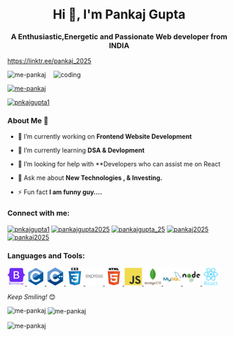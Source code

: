 

<h1 align="center">Hi 👋, I'm Pankaj Gupta</h1>
<h3 align="center">A Enthusiastic,Energetic and Passionate Web developer from INDIA</h3>


<a href="https://linktr.ee/pankaj_2025" target="_blank">https://linktr.ee/pankaj_2025</a>

<img align="right" alt="coding" width="400" src="https://user-images.githubusercontent.com/55389276/140866485-8fb1c876-9a8f-4d6a-98dc-08c4981eaf70.gif">

<p align="left"> <img src="https://komarev.com/ghpvc/?username=me-pankaj&label=Profile%20views&color=0e75b6&style=flat" alt="me-pankaj" /> </p>

<p align="left"> <a href="https://github.com/ryo-ma/github-profile-trophy"><img src="https://github-profile-trophy.vercel.app/?username=me-pankaj" alt="me-pankaj" /></a> </p>

<p align="left"> <a href="https://twitter.com/pnkajgupta1" target="blank"><img src="https://img.shields.io/twitter/follow/pnkajgupta1?logo=twitter&style=for-the-badge" alt="pnkajgupta1" /></a> </p>

### About Me 🧐<br>
- 🔭 I’m currently working on **Frontend Website Development**

- 🌱 I’m currently learning **DSA & Devlopment**

- 🤝 I’m looking for help with **Developers who can assist me on React

- 💬 Ask me about **New Technologies , & Investing.**

- ⚡ Fun fact **I am funny guy....**

<h3 align="left">Connect with me:</h3>
<p align="left">
<a href="https://twitter.com/pnkajgupta1" target="blank"><img align="center" src="https://raw.githubusercontent.com/rahuldkjain/github-profile-readme-generator/master/src/images/icons/Social/twitter.svg" alt="pnkajgupta1" height="30" width="40" /></a>
<a href="https://linkedin.com/in/pankajgupta2025" target="blank"><img align="center" src="https://raw.githubusercontent.com/rahuldkjain/github-profile-readme-generator/master/src/images/icons/Social/linked-in-alt.svg" alt="pankajgupta2025" height="30" width="40" /></a>
<a href="https://instagram.com/pankajgupta_25" target="blank"><img align="center" src="https://raw.githubusercontent.com/rahuldkjain/github-profile-readme-generator/master/src/images/icons/Social/instagram.svg" alt="pankajgupta_25" height="30" width="40" /></a>
<a href="https://www.leetcode.com/pankaj2025" target="blank"><img align="center" src="https://raw.githubusercontent.com/rahuldkjain/github-profile-readme-generator/master/src/images/icons/Social/leet-code.svg" alt="pankaj2025" height="30" width="40" /></a>
<a href="https://auth.geeksforgeeks.org/user/pankaj2025" target="blank"><img align="center" src="https://raw.githubusercontent.com/rahuldkjain/github-profile-readme-generator/master/src/images/icons/Social/geeks-for-geeks.svg" alt="pankaj2025" height="30" width="40" /></a>
</p>

<h3 align="left">Languages and Tools:</h3>
<p align="left"> <a href="https://getbootstrap.com" target="_blank" rel="noreferrer"> <img src="https://raw.githubusercontent.com/devicons/devicon/master/icons/bootstrap/bootstrap-plain-wordmark.svg" alt="bootstrap" width="40" height="40"/> </a> <a href="https://www.cprogramming.com/" target="_blank" rel="noreferrer"> <img src="https://raw.githubusercontent.com/devicons/devicon/master/icons/c/c-original.svg" alt="c" width="40" height="40"/> </a> <a href="https://www.w3schools.com/cpp/" target="_blank" rel="noreferrer"> <img src="https://raw.githubusercontent.com/devicons/devicon/master/icons/cplusplus/cplusplus-original.svg" alt="cplusplus" width="40" height="40"/> </a> <a href="https://www.w3schools.com/css/" target="_blank" rel="noreferrer"> <img src="https://raw.githubusercontent.com/devicons/devicon/master/icons/css3/css3-original-wordmark.svg" alt="css3" width="40" height="40"/> </a> <a href="https://expressjs.com" target="_blank" rel="noreferrer"> <img src="https://raw.githubusercontent.com/devicons/devicon/master/icons/express/express-original-wordmark.svg" alt="express" width="40" height="40"/> </a> <a href="https://www.w3.org/html/" target="_blank" rel="noreferrer"> <img src="https://raw.githubusercontent.com/devicons/devicon/master/icons/html5/html5-original-wordmark.svg" alt="html5" width="40" height="40"/> </a> <a href="https://developer.mozilla.org/en-US/docs/Web/JavaScript" target="_blank" rel="noreferrer"> <img src="https://raw.githubusercontent.com/devicons/devicon/master/icons/javascript/javascript-original.svg" alt="javascript" width="40" height="40"/> </a> <a href="https://www.mongodb.com/" target="_blank" rel="noreferrer"> <img src="https://raw.githubusercontent.com/devicons/devicon/master/icons/mongodb/mongodb-original-wordmark.svg" alt="mongodb" width="40" height="40"/> </a> <a href="https://www.mysql.com/" target="_blank" rel="noreferrer"> <img src="https://raw.githubusercontent.com/devicons/devicon/master/icons/mysql/mysql-original-wordmark.svg" alt="mysql" width="40" height="40"/> </a> <a href="https://nodejs.org" target="_blank" rel="noreferrer"> <img src="https://raw.githubusercontent.com/devicons/devicon/master/icons/nodejs/nodejs-original-wordmark.svg" alt="nodejs" width="40" height="40"/> </a> <a href="https://reactjs.org/" target="_blank" rel="noreferrer"> <img src="https://raw.githubusercontent.com/devicons/devicon/master/icons/react/react-original-wordmark.svg" alt="react" width="40" height="40"/> </a> </p>

<i>Keep Smiling!</i> 😊

<p><img align="left" src="https://github-readme-stats.vercel.app/api/top-langs?username=me-pankaj&show_icons=true&locale=en&layout=compact" alt="me-pankaj" /></p>

<p>&nbsp;<img align="center" src="https://github-readme-stats.vercel.app/api?username=me-pankaj&show_icons=true&locale=en" alt="me-pankaj" /></p>

<p><img align="center" src="https://github-readme-streak-stats.herokuapp.com/?user=me-pankaj&" alt="me-pankaj" /></p>
